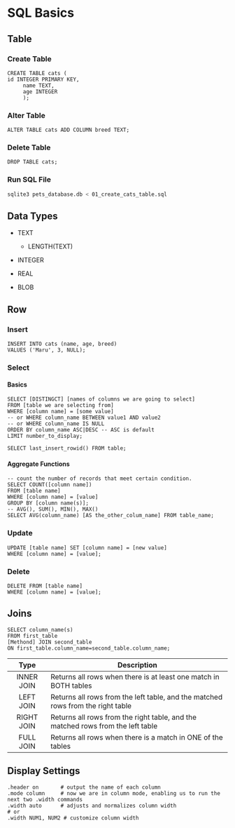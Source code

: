 # SQL Basics
## Table
### Create Table
```sqlite
CREATE TABLE cats (
id INTEGER PRIMARY KEY,
     name TEXT, 
     age INTEGER
     );
```

### Alter Table
```sqlite
ALTER TABLE cats ADD COLUMN breed TEXT;
```

### Delete Table
```sqlite
DROP TABLE cats;
```

### Run SQL File
```bash
sqlite3 pets_database.db < 01_create_cats_table.sql
```

## Data Types

- TEXT
    - LENGTH(TEXT)

- INTEGER
- REAL
- BLOB

## Row

### Insert
```sqlite
INSERT INTO cats (name, age, breed)
VALUES ('Maru', 3, NULL);
```

### Select
#### Basics
```sqlite
SELECT [DISTINGCT] [names of columns we are going to select]
FROM [table we are selecting from]
WHERE [column name] = [some value]
-- or WHERE column_name BETWEEN value1 AND value2
-- or WHERE column_name IS NULL
ORDER BY column_name ASC|DESC -- ASC is default
LIMIT number_to_display;
```
```sqlite
SELECT last_insert_rowid() FROM table;
```
#### Aggregate Functions
```sqlite
-- count the number of records that meet certain condition.
SELECT COUNT([column name])
FROM [table name]
WHERE [column name] = [value]
GROUP BY [column name(s)];
-- AVG(), SUM(), MIN(), MAX()
SELECT AVG(column_name) [AS the_other_colum_name] FROM table_name;

```

### Update
```sqlite
UPDATE [table name] SET [column name] = [new value]
WHERE [column name] = [value];
```

### Delete
```sqlite
DELETE FROM [table name]
WHERE [column name] = [value];
```

## Joins

```sqlite
SELECT column_name(s)
FROM first_table
[Methond] JOIN second_table
ON first_table.column_name=second_table.column_name;
```
Type|Description
:---:|---
INNER JOIN|Returns all rows when there is at least one match in BOTH tables
LEFT JOIN|Returns all rows from the left table, and the matched rows from the right table
RIGHT JOIN|Returns all rows from the right table, and the matched rows from the left table
FULL JOIN|Returns all rows when there is a match in ONE of the tables


## Display Settings
```sqlite
.header on       # output the name of each column
.mode column     # now we are in column mode, enabling us to run the next two .width commands
.width auto      # adjusts and normalizes column width
# or
.width NUM1, NUM2 # customize column width
```
